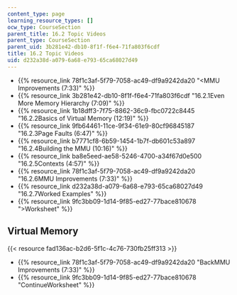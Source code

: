 ```yaml
---
content_type: page
learning_resource_types: []
ocw_type: CourseSection
parent_title: 16.2 Topic Videos
parent_type: CourseSection
parent_uid: 3b281e42-db10-8f1f-f6e4-71fa803f6cdf
title: 16.2 Topic Videos
uid: d232a38d-a079-6a68-e793-65ca68027d49
---
```


*   {{% resource_link 78f1c3af-5f79-7058-ac49-df9a9242da20 "\<MMU Improvements (7:33)" %}}
*   {{% resource_link 3b281e42-db10-8f1f-f6e4-71fa803f6cdf "16.2.1Even More Memory Hierarchy (7:09)" %}}
*   {{% resource_link 1b18dff3-7f75-8862-36c9-fbc0722c8445 "16.2.2Basics of Virtual Memory (12:19)" %}}
*   {{% resource_link 9fb64461-11ce-9f34-61e9-80cf96845187 "16.2.3Page Faults (6:47)" %}}
*   {{% resource_link b7771cf8-6b59-1454-1b7f-db601c53a897 "16.2.4Building the MMU (10:16)" %}}
*   {{% resource_link ba8e5eed-ae58-5246-4700-a34f67d0e500 "16.2.5Contexts (4:57)" %}}
*   {{% resource_link 78f1c3af-5f79-7058-ac49-df9a9242da20 "16.2.6MMU Improvements (7:33)" %}}
*   {{% resource_link d232a38d-a079-6a68-e793-65ca68027d49 "16.2.7Worked Examples" %}}
*   {{% resource_link 9fc3bb09-1d14-9f85-ed27-77bace810678 "\>Worksheet" %}}

Virtual Memory
--------------

{{< resource fad136ac-b2d6-5f1c-4c76-730fb25ff313 >}}

*   {{% resource_link 78f1c3af-5f79-7058-ac49-df9a9242da20 "BackMMU Improvements (7:33)" %}}
*   {{% resource_link 9fc3bb09-1d14-9f85-ed27-77bace810678 "ContinueWorksheet" %}}